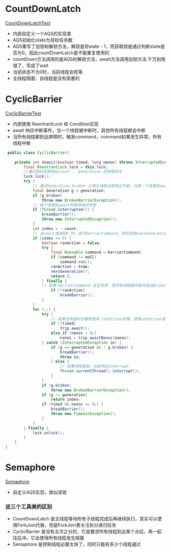 # CountDownLatch
[CountDownLatchTest](./CountDownLatchTest.java)
* 内部自定义一个AQS的实现类
* AQS初始化state为目标任务数
* AQS重写了加锁和解锁方法，解锁是将state - 1，而获取锁是通过判断state是否为0。因此countDownLatch是不能重复使用的
* countDown方法调用的是AQS的解锁方法，await方法调用加锁方法.千万别用错了，写成了wait
* 当锁状态不为0时，当前线程会死等
* 主线程阻塞，自线程是没有阻塞的

# CyclicBarrier
[CyclicBarrierTest](./CyclicBarrierTest.java)
* 内部使用 ReentrantLock 和 Condition实现
* await 响应中断事件，当一个线程被中断时，其他所有线程都会中断
* 当所有线程都到达屏障时，触发command，command如果发生异常，所有线程中断

~~~java 
 public class CyclicBarrier{
    
    private int dowait(boolean timed, long nanos) throws InterruptedException, BrokenBarrierException, TimeoutException {
        final ReentrantLock lock = this.lock;
        //通过锁机制来保证count 、 generation 的线程安全
        lock.lock();
        try {
            // 通过Generation.broken 让相关线程全部响应中断。当某一个线程在await时发生中断或者超时退出，那么其他线程不会死锁，而是抛出BrokenBarrierException异常
            final Generation g = generation;
            if (g.broken)
                throw new BrokenBarrierException();
            // 每个线程在await时都会响应中断
            if (Thread.interrupted()) {
                breakBarrier();
                throw new InterruptedException();
            }
            int index = --count;
            // 当count递减到0 时，执行barrierCommand，然后调用nextGeneration唤起所有等待挂起
            if (index == 0) {  
                boolean ranAction = false;
                try {
                    final Runnable command = barrierCommand;
                    if (command != null)
                        command.run();
                    ranAction = true;
                    nextGeneration();
                    return 0;
                } finally {
                // 如果 barrierCommand 发生异常，那所有线程都中断并抛出BrokenBarrierException    
                    if (!ranAction)
                        breakBarrier();
                }
            }
            for (;;) {
                try {
                    // 如果没有超时设置就使用 condition死等。使用condition进行阻塞线程
                    if (!timed)
                        trip.await();
                    else if (nanos > 0L)
                        nanos = trip.awaitNanos(nanos);
                } catch (InterruptedException ie) {
                    if (g == generation && ! g.broken) {
                        breakBarrier();
                        throw ie;
                    } else {
                        // 如果线程挂起，也会响应interrupt
                        Thread.currentThread().interrupt();
                    }
                }
                if (g.broken)
                    throw new BrokenBarrierException();
                if (g != generation)
                    return index;
                if (timed && nanos <= 0L) {
                    breakBarrier();
                    throw new TimeoutException();
                }
            }
        } finally {
            lock.unlock();
        }
    }
}
~~~

# Semaphore
[Semaphore](./SemaphoreTest.java)
* 自定义AQS实现，类似读锁


### 这三个工具类的区别
* CountDownLatch 是主线程等待所有子线程完成后再继续执行。其实可以使用ForkJoin代替，但是ForkJoin更关注拆分递归任务
* CyclicBarrier 是没有主次之分的，它是要求所有线程到达某个点后，再一起往后冲。它会使得所有线程发生阻塞
* Semaphore 是控制线程必要太快了，同时只能有多少个线程通过
